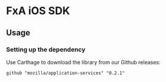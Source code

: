 # FxA iOS SDK

## Usage
### Setting up the dependency

Use Carthage to download the library from our Github releases:

```
github "mozilla/application-services" "0.2.1"
```
